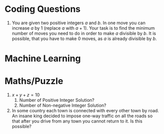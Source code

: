 # Coding Questions
1. You are given two positive integers $a$ and $b$. In one move you can increase $a$ by 1 (replace $a$ with $a+1$). Your task is to find the minimum number of moves you need to do in order to make $a$ divisible by $b$. It is possible, that you have to make 0 moves, as $a$ is already divisible by $b$. 



# Machine Learning


# Maths/Puzzle
1. $x + y + z = 10$
	1. Number of Positive Integer Solution?
	2. Number of Non-negative Integer Solution?
2. In some country each town is connected with every other town by road. An insane king decided to impose one-way traffic on all the roads so that after you drive from any town you cannot return to it. Is this possible?
